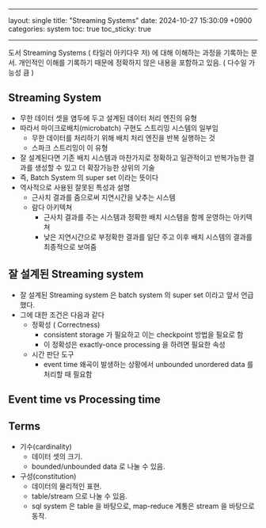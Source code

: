 ______________________________________________________________________

layout: single
title:  "Streaming Systems"
date:   2024-10-27 15:30:09 +0900
categories: system
toc: true
toc_sticky: true

______________________________________________________________________

도서 Streaming Systems ( 타일러 아키다우 저) 에 대해 이해하는 과정을 기록하는 문서.
개인적인 이해를 기록하기 때문에 정확하지 않은 내용을 포함하고 있음. ( 다수일 가능성 큼 )

## Streaming System

- 무한 데이터 셋을 염두에 두고 설계된 데이터 처리 엔진의 유형
- 따라서 마이크로배치(microbatch) 구현도 스트리밍 시스템의 일부임
  - 무한 데이터를 처리하기 위해 배치 처리 엔진을 반복 실행하는 것
  - 스파크 스트리밍이 이 유형
- 잘 설계된다면 기존 배치 시스템과 마찬가지로 정확하고 일관적이고 반복가능한 결과를 생성할 수 있고 더 확장가능한 상위의 기술
- 즉, Batch System 의 super set 이라는 뜻이다
- 역사적으로 사용된 잘못된 특성과 설명
  - 근사치 결과를 줌으로써 지연시간을 낮추는 시스템
  - 람다 아키텍쳐
    - 근사치 결과를 주는 시스템과 정확한 배치 시스템을 함께 운영하는 아키텍쳐
    - 낮은 지연시간으로 부정확한 결과를 일단 주고 이후 배치 시스템의 결과를 최종적으로 보여줌

## 잘 설계된 Streaming system

- 잘 설계된 Streaming system 은 batch system 의 super set 이라고 앞서 언급했다.
- 그에 대한 조건은 다음과 같다
  - 정확성 ( Correctness)
    - consistent storage 가 필요하고 이는 checkpoint 방법을 필요로 함
    - 이 정확성은 exactly-once processing 을 하려면 필요한 속성
  - 시간 판단 도구
    - event time 왜곡이 발생하는 상황에서 unbounded unordered data 를 처리할 때 필요함

## Event time vs Processing time

## Terms

- 기수(cardinality)
  - 데이터 셋의 크기.
  - bounded/unbounded data 로 나눌 수 있음.
- 구성(constitution)
  - 데이터의 물리적인 표현.
  - table/stream 으로 나눌 수 있음.
  - sql system 은 table 을 바탕으로, map-reduce 계통은 stream 을 바탕으로 동작.
